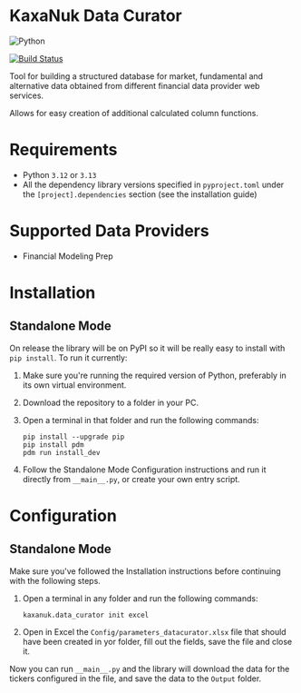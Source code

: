 # KaxaNuk Data Curator

![Python](https://img.shields.io/badge/python-3.12%20|%203.13-blue?logo=python&logoColor=ffdd54)

[![Build Status](https://github.com/KaxaNuk/Data-Curator/actions/workflows/main.yml/badge.svg)](https://github.com/KaxaNuk/Data-Curator/actions/workflows/main.yml)

Tool for building a structured database for market, fundamental and alternative data obtained
from different financial data provider web services.

Allows for easy creation of additional calculated column functions.

# Requirements 

* Python `3.12` or `3.13`
* All the dependency library versions specified in `pyproject.toml` under the `[project].dependencies` section
  (see the installation guide)

# Supported Data Providers 

* Financial Modeling Prep

# Installation 

## Standalone Mode 

On release the library will be on PyPI so it will be really easy to install with `pip install`. To run it currently:

1. Make sure you're running the required version of Python, preferably in its own virtual environment.
2. Download the repository to a folder in your PC.
3. Open a terminal in that folder and run the following commands:
    ```
    pip install --upgrade pip
    pip install pdm
    pdm run install_dev
    ```
   
4. Follow the Standalone Mode Configuration instructions and run it directly from `__main__.py`, or create your own
entry script.

# Configuration

## Standalone Mode

Make sure you've followed the Installation instructions before continuing with the following steps.

1. Open a terminal in any folder and run the following commands:
    ```
    kaxanuk.data_curator init excel
    ```
2. Open in Excel the `Config/parameters_datacurator.xlsx` file that should have been created in yor folder, fill out the fields, save the file and close it.

Now you can run `__main__.py` and the library will download the data for the tickers configured in the file, and save
the data to the `Output` folder.
